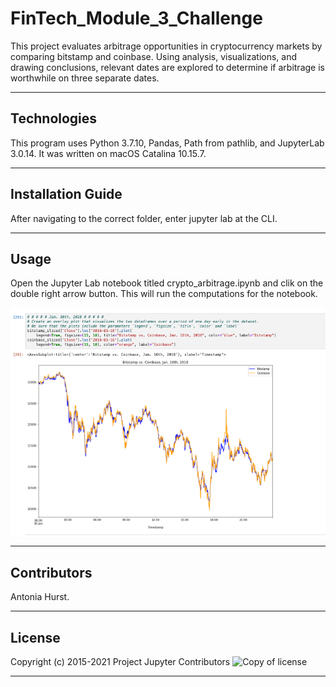 # FinTech_Module_3_Challenge

This project evaluates arbitrage opportunities in cryptocurrency markets by comparing bitstamp and coinbase. Using analysis, visualizations, and drawing conclusions, relevant dates are explored to determine if arbitrage is worthwhile on three separate dates.

---

## Technologies

This program uses Python 3.7.10, Pandas, Path from pathlib, and JupyterLab 3.0.14. It was written on macOS Catalina 10.15.7.

---

## Installation Guide

After navigating to the correct folder, enter jupyter lab at the CLI.

---

## Usage

Open the Jupyter Lab notebook titled crypto_arbitrage.ipynb and clik on the double right arrow button. This will run the computations for the notebook.

![alt text](https://github.com/toniahurst/FinTech_Module_3_Challenge/blob/main/Mod_3_screenshot.png)

---

## Contributors

Antonia Hurst.

---

## License
Copyright (c) 2015-2021 Project Jupyter Contributors
![Copy of license](https://github.com/jupyterlab/jupyterlab/blob/master/LICENSE)

---
